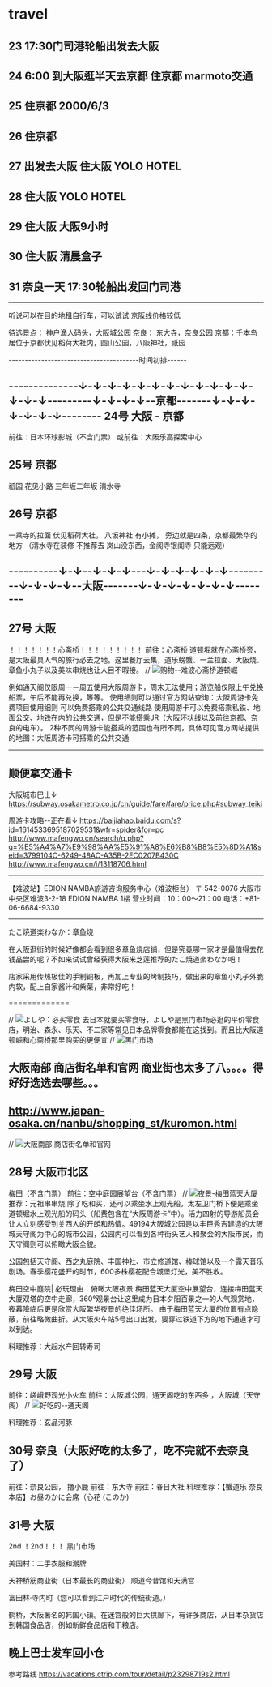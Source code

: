 # travel
23  17:30门司港轮船出发去大阪
-----------------------------------------------
24  6:00 到大阪逛半天去京都                住京都                     marmoto交通 
-----------------------------------------------
25                                        住京都          2000/6/3
-----------------------------------------------
26                                        住京都
-----------------------------------------------
27  出发去大阪                              住大阪  YOLO HOTEL    
-----------------------------------------------    
28                                         住大阪  YOLO HOTEL
-----------------------------------------------
29                                         住大阪     大阪9小时
-----------------------------------------------
30                                         住大阪      清晨盒子
-----------------------------------------------
31  奈良一天                          17:30轮船出发回门司港
-----------------------------------------------

-----------------------------------------------------------------
听说可以在目的地租自行车，可以试试
京阪线价格较低

待选景点：
神户渔人码头，大阪城公园
奈良： 东大寺，奈良公园
京都：千本鸟居位于京都伏见稻荷大社内，圆山公园，八阪神社，祇园

----------------------------------------时间初排------

--------------↓-↓-↓-↓-↓-↓-↓-↓-↓-↓-↓-↓-↓-↓-↓---------↓-↓-↓-↓--京都-------↓-↓-↓-↓-↓-↓-↓--------
24号  大阪 - 京都 
-----------------------
前往：日本环球影城（不含门票）
或前往：大阪乐高探索中心  

25号   京都
-------------------------------------------------
祇园
花见小路
三年坂二年坂
清水寺

 26号  京都
 -----------------
 一乘寺的拉面
 伏见稻荷大社， 八坂神社 有小摊， 旁边就是四条，京都最繁华的地方
（清水寺在装修  不推荐去   岚山没东西，金阁寺银阁寺 只能远观） 






----------↓-↓--↓-↓-↓---↓-↓-↓-↓-↓-↓---------↓-↓-↓-↓--大阪-------↓-↓-↓-↓-↓-↓-↓--------
---
27号   大阪
--------------------
！！！！！！！心斋桥！！！！！！！！！
前往：心斋桥    道顿堀就在心斋桥旁，是大阪最具人气的旅行必去之地。这里餐厅云集，道乐螃蟹、一兰拉面、大阪烧、章鱼小丸子以及美味串烧也让人目不暇接。
// ![购物--难波心斋桥道顿崛](https://github.com/marmoto9048/travel/blob/master/%E9%80%9A%E5%A4%A9%E9%98%81%E5%92%8C%E5%9B%9B%E7%8E%8B%E5%AF%BA.jpg)

例如通天阁仅限周一－周五使用大阪周游卡，周末无法使用；游览船仅限上午兑换船票，午后不能再兑换，等等。
使用细则可以通过官方网站查询：大阪周游卡免费项目使用细则
可以免费搭乘的公共交通线路
使用周游卡可以免费搭乘私铁、地面公交、地铁在内的公共交通，但是不能搭乘JR（大阪环状线以及前往京都、奈良的电车）。
2种不同的周游卡能搭乘的范围也有所不同，具体可见官方网站提供的地图：大阪周游卡可搭乘的公共交通

-----------
顺便拿交通卡
--------------
大阪城市巴士↓
https://subway.osakametro.co.jp/cn/guide/fare/fare/price.php#subway_teiki

周游卡攻略--正在看↓
https://baijiahao.baidu.com/s?id=1614533695187029531&wfr=spider&for=pc
http://www.mafengwo.cn/search/q.php?q=%E5%A4%A7%E9%98%AA%E5%91%A8%E6%B8%B8%E5%8D%A1&seid=3799104C-6249-48AC-A35B-2EC0207B430C
http://www.mafengwo.cn/i/13118706.html

----------------------
【难波站】EDION NAMBA旅游咨询服务中心（难波柜台）
〒 542-0076
大阪市中央区难波3-2-18 EDION NAMBA 1楼
营业时间：10：00～21：00
电话：+81-06-6684-9330

-------------------------
たこ焼道楽わなか：章鱼烧

在大阪逛街的时候好像都会看到很多章鱼烧店铺，但是究竟哪一家才是最值得去花钱品尝的呢？不如来试试曾经获得大阪米芝莲推荐的たこ焼道楽わなか吧！

店家采用传热极佳的手制铜板，再加上专业的烤制技巧，做出来的章鱼小丸子外脆内软，配上自家酱汁和紫菜，非常好吃！

=============

// ![よしや：必买零食](https://github.com/marmoto9048/travel/blob/master/%E3%82%88%E3%81%97%E3%82%84%EF%BC%9A%E5%BF%85%E4%B9%B0%E9%9B%B6%E9%A3%9F.jpg  )
去日本就要买零食呀，よしや是黑门市场必逛的平价零食店，明治、森永、乐天、不二家等常见日本品牌零食都能在这找到。而且比大阪道顿崛和心斋桥那里购买的更便宜
// ![黑门市场]( https://github.com/marmoto9048/travel/blob/master/%E9%BB%91%E9%97%A8%E5%B8%82%E5%9C%BA.jpg )

大阪南部  商店街名单和官网  商业街也太多了八。。。。得好好选选去哪些。。。
--
http://www.japan-osaka.cn/nanbu/shopping_st/kuromon.html
--
// ![大阪南部  商店街名单和官网]( https://github.com/marmoto9048/travel/blob/master/%E5%A4%A7%E9%98%AA%E5%8D%97%E9%83%A8%20%20%E5%95%86%E5%BA%97%E8%A1%97%E5%90%8D%E5%8D%95%E5%92%8C%E5%AE%98%E7%BD%91.png )


28号  大阪市北区  
------------------------------------------------

梅田（不含门票）
前往：空中庭园展望台（不含门票）
// ![夜景-梅田蓝天大厦](https://github.com/marmoto9048/travel/blob/master/%E6%A2%85%E7%94%B0%E8%93%9D%E5%A4%A9%E5%A4%A7%E5%8E%A6%E7%A9%BA%E4%B8%AD%E5%B1%95%E6%9C%9B%E5%8F%B0.jpg)
推荐：元祖串串烧
除了吃和买，还可以乘坐水上观光船，太左卫门桥下便是乘坐道顿堀水上观光船的码头（船费包含在“大阪周游卡”中）。活力四射的导游船员会让人立刻感受到关西人的开朗和热情。49194大阪城公园是以丰臣秀吉建造的大阪城天守阁为中心的城市公园，公园内可以看到各种街头艺人和聚会的大阪市民，而天守阁则可以俯瞰大阪全貌。

公园包括天守阁、西之丸庭院、丰国神社、市立修道馆、棒球馆以及一个露天音乐剧场。春季樱花盛开的时节，600多株樱花配合城堡灯光，美不胜收。

梅田空中庭院| 必玩理由：俯瞰大阪夜景
梅田蓝天大厦空中展望台，连接梅田蓝天大厦双塔的空中走廊，360°观景台让这里成为日本夕阳百景之一的人气观赏地，
夜幕降临后更是欣赏大阪繁华夜景的绝佳场所。
由于梅田蓝天大厦的位置有点隐蔽，前往略微曲折。从大阪火车站5号出口出发，要穿过铁道下方的地下通道才可以到达。

料理推荐：大起水产回转寿司

29号  大阪
-------------------------------------
前往：嵯峨野观光小火车
前往：大阪城公园，通天阁吃的东西多 ，大阪城（天守阁）
// ![好吃的--通天阁](https://github.com/marmoto9048/travel/blob/master/%E9%80%9A%E5%A4%A9%E9%98%81%E5%92%8C%E5%9B%9B%E7%8E%8B%E5%AF%BA.jpg)

料理推荐：玄品河豚

30号 奈良（大阪好吃的太多了，吃不完就不去奈良了）
-------------------------------------------
前往：奈良公园， 撸小鹿
前往：东大寺
前往：春日大社
料理推荐：【蟹道乐 奈良本店】お昼のかに会席（心花 (このか)

31号  大阪
-------------------------------------------
2nd ！2nd！！！
黑门市场

美国村：二手衣服和潮牌

天神桥筋商业街（日本最长的商业街） 顺道今昔馆和天满宫

富田林·寺内町（您可以看到江户时代的传统街道。）

鹤桥，大阪著名的韩国小镇。在迷宫般的巨大拱廊下，有许多商店，从日本杂货店到韩国食品店，例如新鲜食品店和干粮店。

晚上巴士发车回小仓
-------------------------------------------------------------------------------------

参考路线
https://vacations.ctrip.com/tour/detail/p23298719s2.html
